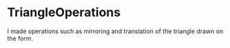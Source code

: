 # TriangleOperations
I made operations such as mirroring and translation of the triangle drawn on the form.
